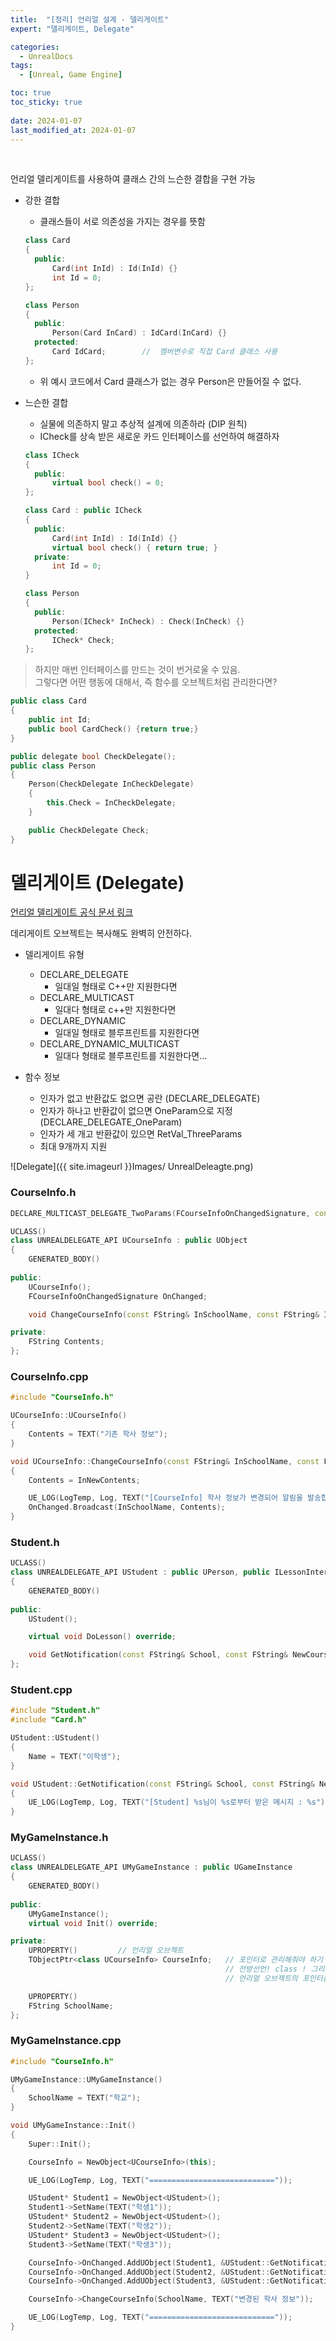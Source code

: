 ```yaml
---
title:  "[정리] 언리얼 설계 - 델리게이트"
expert: "델리게이트, Delegate"

categories:
  - UnrealDocs
tags:
  - [Unreal, Game Engine]

toc: true
toc_sticky: true
 
date: 2024-01-07
last_modified_at: 2024-01-07
---
```


<br>

언리얼 델리게이트를 사용하여 클래스 간의 느슨한 결합을 구현 가능  

- 강한 결합
  - 클래스들이 서로 의존성을 가지는 경우를 뜻함


  ```cpp
  class Card
  {
    public:
        Card(int InId) : Id(InId) {}
        int Id = 0;
  };

  class Person
  {
    public:
        Person(Card InCard) : IdCard(InCard) {}
    protected:
        Card IdCard;        //  멤버변수로 직접 Card 클래스 사용
  };
  ```
  
  - 위 예시 코드에서 Card 클래스가 없는 경우 Person은 만들어질 수 없다.

- 느슨한 결합
  - 실물에 의존하지 말고 추상적 설계에 의존하라 (DIP 원칙)
  - ICheck를 상속 받은 새로운 카드 인터페이스를 선언하여 해결하자

  ```cpp
  class ICheck
  {
    public:
        virtual bool check() = 0;
  };

  class Card : public ICheck
  {
    public:
        Card(int InId) : Id(InId) {}
        virtual bool check() { return true; }
    private:
        int Id = 0;
  }

  class Person
  {
    public:
        Person(ICheck* InCheck) : Check(InCheck) {}
    protected:
        ICheck* Check;
  };
  ```


> 하지만 매번 인터페이스를 만드는 것이 번거로울 수 있음.  
> 그렇다면 어떤 행동에 대해서, 즉 함수를 오브젝트처럼 관리한다면?  

```cpp
public class Card
{
    public int Id;
    public bool CardCheck() {return true;}
}

public delegate bool CheckDelegate();
public class Person
{
    Person(CheckDelegate InCheckDelegate)
    {
        this.Check = InCheckDelegate;
    }

    public CheckDelegate Check;
}
```


# 델리게이트 (Delegate)

[언리얼 델리게이트 공식 문서 링크](https://docs.unrealengine.com/4.27/ko/ProgrammingAndScripting/ProgrammingWithCPP/UnrealArchitecture/Delegates/)

데리게이트 오브젝트는 복사해도 완벽히 안전하다.  

- 델리게이트 유형
  - DECLARE_DELEGATE
    - 일대일 형태로 C++만 지원한다면
  - DECLARE_MULTICAST
    - 일대다 형태로 c++만 지원한다면
  - DECLARE_DYNAMIC
    - 일대일 형태로 블루프린트를 지원한다면
  - DECLARE_DYNAMIC_MULTICAST
    - 일대다 형태로 블루프린트를 지원한다면...

- 함수 정보
  - 인자가 없고 반환값도 없으면 공란 (DECLARE_DELEGATE)
  - 인자가 하나고 반환값이 없으면 OneParam으로 지정 (DECLARE_DELEGATE_OneParam)
  - 인자가 세 개고 반환값이 있으면 RetVal_ThreeParams
  - 최대 9개까지 지원



![Delegate]({{ site.imageurl }}Images/
UnrealDeleagte.png)  


### CourseInfo.h

```cpp
DECLARE_MULTICAST_DELEGATE_TwoParams(FCourseInfoOnChangedSignature, const FString&, const FString&);

UCLASS()
class UNREALDELEGATE_API UCourseInfo : public UObject
{
	GENERATED_BODY()
	
public:
	UCourseInfo();
	FCourseInfoOnChangedSignature OnChanged;

	void ChangeCourseInfo(const FString& InSchoolName, const FString& InNewContents);

private:
	FString Contents;
};
```

### CourseInfo.cpp

```cpp
#include "CourseInfo.h"

UCourseInfo::UCourseInfo()
{
	Contents = TEXT("기존 학사 정보");
}

void UCourseInfo::ChangeCourseInfo(const FString& InSchoolName, const FString& InNewContents)
{
	Contents = InNewContents;

	UE_LOG(LogTemp, Log, TEXT("[CourseInfo] 학사 정보가 변경되어 알림을 발송합니다."));
	OnChanged.Broadcast(InSchoolName, Contents);
}
```

### Student.h

```cpp
UCLASS()
class UNREALDELEGATE_API UStudent : public UPerson, public ILessonInterface
{
	GENERATED_BODY()
	
public:
	UStudent();

	virtual void DoLesson() override;

	void GetNotification(const FString& School, const FString& NewCourseInfo);
};
```

### Student.cpp

```cpp
#include "Student.h"
#include "Card.h"

UStudent::UStudent()
{
	Name = TEXT("이학생");
}

void UStudent::GetNotification(const FString& School, const FString& NewCourseInfo)
{
	UE_LOG(LogTemp, Log, TEXT("[Student] %s님이 %s로부터 받은 메시지 : %s"), *Name, *School, *NewCourseInfo);
}
```

### MyGameInstance.h

```cpp
UCLASS()
class UNREALDELEGATE_API UMyGameInstance : public UGameInstance
{
	GENERATED_BODY()
	
public:
	UMyGameInstance();
	virtual void Init() override;

private:
	UPROPERTY()			// 언리얼 오브젝트
	TObjectPtr<class UCourseInfo> CourseInfo;	// 포인터로 관리해줘야 하기 때문에
												// 전방선언! class ! 그리고
												// 언리얼 오브젝트의 포인터를 멤버 변수로 지정할 땐 TObjectPtr

	UPROPERTY()
	FString SchoolName;
};
```

### MyGameInstance.cpp

```cpp
#include "CourseInfo.h"

UMyGameInstance::UMyGameInstance()
{
	SchoolName = TEXT("학교");
}

void UMyGameInstance::Init()
{
	Super::Init();

	CourseInfo = NewObject<UCourseInfo>(this);

	UE_LOG(LogTemp, Log, TEXT("============================"));

	UStudent* Student1 = NewObject<UStudent>();
	Student1->SetName(TEXT("학생1"));
	UStudent* Student2 = NewObject<UStudent>();
	Student2->SetName(TEXT("학생2"));
	UStudent* Student3 = NewObject<UStudent>();
	Student3->SetName(TEXT("학생3"));

	CourseInfo->OnChanged.AddUObject(Student1, &UStudent::GetNotification);
	CourseInfo->OnChanged.AddUObject(Student2, &UStudent::GetNotification);
	CourseInfo->OnChanged.AddUObject(Student3, &UStudent::GetNotification);

	CourseInfo->ChangeCourseInfo(SchoolName, TEXT("변경된 학사 정보"));

	UE_LOG(LogTemp, Log, TEXT("============================"));
}
```